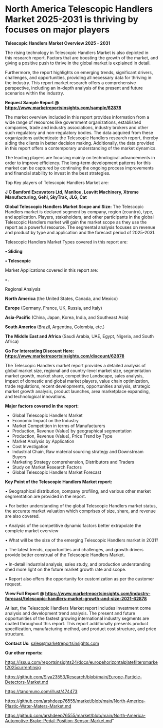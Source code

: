 # North America Telescopic Handlers Market 2025-2031 is thriving by focuses on major players

<Strong> Telescopic Handlers Market Overview 2025 - 2031</strong>

The rising technology in Telescopic Handlers Market is also depicted in this research report. Factors that are boosting the growth of the market, and giving a positive push to thrive in the global market is explained in detail.

Furthermore, the report highlights on emerging trends, significant drivers, challenges, and opportunities, providing all necessary data for thriving in the industry. This report market research offers a comprehensive perspective, including an in-depth analysis of the present and future scenarios within the industry.

<strong>Request Sample Report @ <a href=https://www.marketreportsinsights.com/sample/62878>https://www.marketreportsinsights.com/sample/62878</a></strong>

The market overview included in this report provides information from a wide range of resources like government organizations, established companies, trade and industry associations, industry brokers and other such regulatory and non-regulatory bodies. The data acquired from these organizations authenticate the Telescopic Handlers research report, thereby aiding the clients in better decision making. Additionally, the data provided in this report offers a contemporary understanding of the market dynamics.

The leading players are focusing mainly on technological advancements in order to improve efficiency. The long-term development patterns for this market can be captured by continuing the ongoing process improvements and financial stability to invest in the best strategies.

Top Key players of Telescopic Handlers Market are:

<strong>J C Bamford Excavators Ltd, Manitou, Leavitt Machinery, Xtreme Manufacturing, Gehl, SkyTrak, JLG, Cat</strong>

<strong><b>Global Telescopic Handlers Market Scope and Size:</b></strong>
The Telescopic Handlers market is declared segment by company, region (country), type, and application. Players, stakeholders, and other participants in the global Telescopic Handlers market will gain the market scope as they use the report as a powerful resource. The segmental analysis focuses on revenue and product by type and application and the forecast period of 2025-2031.

Telescopic Handlers Market Types covered in this report are:

<strong>• Sliding

• Telescopic</strong>

Market Applications covered in this report are:

<strong>• .</strong> 

Regional Analysis

<strong>North America</strong> (the United States, Canada, and Mexico)

<strong>Europe</strong> (Germany, France, UK, Russia, and Italy)

<strong>Asia-Pacific</strong> (China, Japan, Korea, India, and Southeast Asia)

<strong>South America</strong> (Brazil, Argentina, Colombia, etc.)

<strong>The Middle East and Africa</strong> (Saudi Arabia, UAE, Egypt, Nigeria, and South Africa)

<strong>Go For Interesting Discount Here: <a href=https://www.marketreportsinsights.com/discount/62878>https://www.marketreportsinsights.com/discount/62878</a></strong>

The Telescopic Handlers market report provides a detailed analysis of global market size, regional and country-level market size, segmentation market growth, market share, competitive Landscape, sales analysis, impact of domestic and global market players, value chain optimization, trade regulations, recent developments, opportunities analysis, strategic market growth analysis, product launches, area marketplace expanding, and technological innovations.

<strong><b>Major factors covered in the report:</b></strong>
<ul>
  <li>Global Telescopic Handlers Market </li>
  <li>Economic Impact on the Industry</li>
  <li>Market Competition in terms of Manufacturers</li>
  <li>Production, Revenue (Value) by geographical segmentation</li>
  <li>Production, Revenue (Value), Price Trend by Type</li>
  <li>Market Analysis by Application</li>
  <li>Cost Investigation</li>
  <li>Industrial Chain, Raw material sourcing strategy and Downstream Buyers</li>
  <li>Marketing Strategy comprehension, Distributors and Traders</li>
  <li>Study on Market Research Factors</li>
  <li>Global Telescopic Handlers Market Forecast</li>
</ul>

<strong><b>Key Point of the Telescopic Handlers Market report:</b></strong>

• Geographical distribution, company profiling, and various other market segmentation are provided in the report.

• For better understanding of the global Telescopic Handlers market status, the accurate market valuation which comprises of size, share, and revenue are also covered.

• Analysis of the competitive dynamic factors better extrapolate the complete market overview

• What will be the size of the emerging Telescopic Handlers market in 2031?

• The latest trends, opportunities and challenges, and growth drivers provide better construal of the Telescopic Handlers Market.

• In-detail industrial analysis, sales study, and production understanding shed more light on the future market growth rate and scope.

• Report also offers the opportunity for customization as per the customer request.

<strong><b>View Full Report @ <a href=https://www.marketreportsinsights.com/industry-forecast/telescopic-handlers-market-growth-and-size-2021-62878>https://www.marketreportsinsights.com/industry-forecast/telescopic-handlers-market-growth-and-size-2021-62878</a></b></strong>


At last, the Telescopic Handlers Market report includes investment come analysis and development trend analysis. The present and future opportunities of the fastest growing international industry segments are coated throughout this report. This report additionally presents product specification, manufacturing method, and product cost structure, and price structure.

<strong>Contact Us:</strong>
sales@marketreportsinsights.com

<strong>Our other reports:</strong>

<a href=https://issuu.com/reportsinsights24/docs/europehorizontalplatefiltersmarket2025currentinsig>https://issuu.com/reportsinsights24/docs/europehorizontalplatefiltersmarket2025currentinsig</a>

<a href=https://github.com/Siya23553/Research/blob/main/Europe-Particle-Detectors-Market.md>https://github.com/Siya23553/Research/blob/main/Europe-Particle-Detectors-Market.md</a>

<a href=https://tanomuno.com/illust/474473>https://tanomuno.com/illust/474473</a>

<a href=https://github.com/arshdeep76555/market/blob/main/North-America-Plastic-Water-Maters-Market.md>https://github.com/arshdeep76555/market/blob/main/North-America-Plastic-Water-Maters-Market.md</a>

<a href=https://github.com/arshdeep76555/market/blob/main/North-America-Automotive-Brake-Pedal-Position-Sensor-Market.md>https://github.com/arshdeep76555/market/blob/main/North-America-Automotive-Brake-Pedal-Position-Sensor-Market.md</a>"
